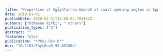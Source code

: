 ```yaml
---
title: "Properties of $gi̊ghtarrow bbarb$ at small opening angles in $pp$ collisions with the ATLAS detector at $sqrts=13$ TeV"
date: 2019-01-01
publishDate: 2020-04-11T12:00:02.703462Z
authors: ["Othmane Rifki", " others"]
publication_types: ["2"]
abstract: ""
featured: false
publication: "*Phys.Rev.D*"
doi: "10.1103/PhysRevD.99.052004"
---
```


